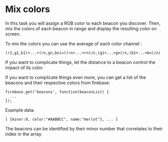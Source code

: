 # Mix colors

In this task you will assign a RGB color to each beacon you discover. Then, mix the colors of each beacon in range and display the resulting color on screen.

To mix the colors you can use the average of each color channel :

```
(r1,g1,b1)+...+(rn,gn,bn)=((rn+...+rn)/n,(g1+...+gn)/n,(b1+...+bn)/n)
```

If you want to complicate things, let the distance to a beacon control the impact of its color.

If you want to complicate things even more, you can get a list of the beacons and their respective colors from firebase:

```
firebase.get('beacons', function(beaconList) {
  ...    
});
```

Example data:

```
[ {minor:0, color:"#AABBCC", name:"merlot"}, ... ]
```

The beacons can be identified by their minor number that correlates to their index in the array.
